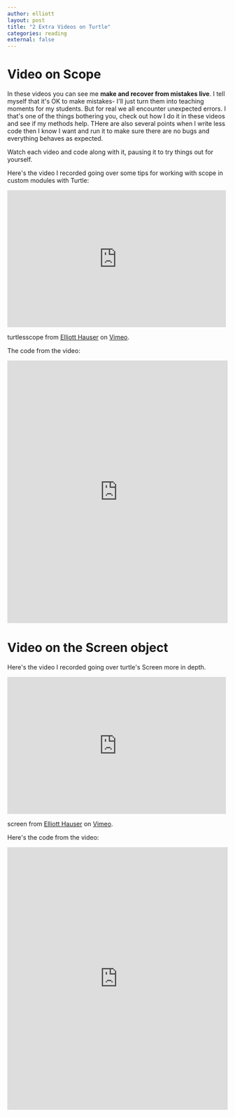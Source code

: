 ```yaml
---
author: elliott
layout: post
title: "2 Extra Videos on Turtle"
categories: reading
external: false
---
```



# Video on Scope

In these videos you can see me **make and recover from mistakes live**.  I tell myself that it's OK to
make mistakes- I'll just turn them into teaching moments for my students.  But for real we all encounter
unexpected errors.  I that's one of the things bothering you, check out how I do it in these videos and
see if my methods help.  THere are also several points when I write less code then I know I want and run
it to make sure there are no bugs and everything behaves as expected.

Watch each video and code along with it, pausing it to try things out for yourself.

Here's the video I recorded going over some tips for working with scope in custom modules with Turtle:

<iframe src="https://player.vimeo.com/video/155343506?title=0&byline=0&portrait=0" width="500" height="313" frameborder="0" webkitallowfullscreen mozallowfullscreen allowfullscreen></iframe>
<p>turtlesscope from <a href="https://vimeo.com/user13562683">Elliott Hauser</a> on <a href="https://vimeo.com">Vimeo</a>.</p>

The code from the video:

<iframe src="https://trinket.io/embed/python/0c00dd8c95" width="100%" height="600" frameborder="0" marginwidth="0" marginheight="0" allowfullscreen></iframe>

# Video on the Screen object

Here's the video I recorded going over turtle's Screen more in depth.  

<iframe src="https://player.vimeo.com/video/155346489?title=0&byline=0&portrait=0" width="500" height="313" frameborder="0" webkitallowfullscreen mozallowfullscreen allowfullscreen></iframe>
<p>screen from <a href="https://vimeo.com/user13562683">Elliott Hauser</a> on <a href="https://vimeo.com">Vimeo</a>.</p>

Here's the code from the video:

<iframe src="https://trinket.io/embed/python/1a4c46a2a7" width="100%" height="600" frameborder="0" marginwidth="0" marginheight="0" allowfullscreen></iframe>
